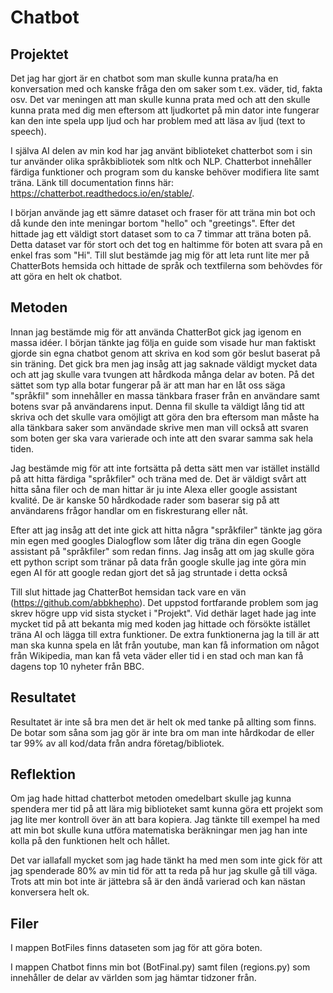# Chatbot

## Projektet
Det jag har gjort är en chatbot som man skulle kunna prata/ha en konversation med och kanske fråga den om saker som t.ex. väder, tid, fakta osv. Det var meningen att man skulle kunna prata med och att den skulle kunna prata med dig men eftersom att ljudkortet på min dator inte fungerar kan den inte spela upp ljud och har problem med att läsa av ljud (text to speech). 

I själva AI delen av min kod har jag använt biblioteket chatterbot som i sin tur använder olika språkbibliotek som nltk och NLP. Chatterbot innehåller färdiga funktioner och program som du kanske behöver modifiera lite samt träna. Länk till documentation finns här: https://chatterbot.readthedocs.io/en/stable/. 

I början använde jag ett sämre dataset och fraser för att träna min bot och då kunde den inte meningar bortom "hello" och "greetings". Efter det hittade jag ett väldigt stort dataset som to ca 7 timmar att träna boten på. Detta dataset var för stort och det tog en haltimme för boten att svara på en enkel fras som "Hi". Till slut bestämde jag mig för att leta runt lite mer på ChatterBots hemsida och hittade de språk och textfilerna som behövdes för att göra en helt ok chatbot. 

## Metoden
Innan jag bestämde mig för att använda ChatterBot gick jag igenom en massa idéer. I början tänkte jag följa en guide som visade hur man faktiskt gjorde sin egna chatbot genom att skriva en kod som gör beslut baserat på sin träning. Det gick bra men jag insåg att jag saknade väldigt mycket data och att jag skulle vara tvungen att hårdkoda många delar av boten. På det sättet som typ alla botar fungerar på är att man har en låt oss säga "språkfil" som innehåller en massa tänkbara fraser från en användare samt botens svar på användarens input. Denna fil skulle ta väldigt lång tid att skriva och det skulle vara omöjligt att göra den bra eftersom man måste ha alla tänkbara saker som användade skrive men man vill också att svaren som boten ger ska vara varierade och inte att den svarar samma sak hela tiden.

Jag bestämde mig för att inte fortsätta på detta sätt men var istället inställd på att hitta färdiga "språkfiler" och träna med de. Det är väldigt svårt att hitta såna filer och de man hittar är ju inte Alexa eller google assistant kvalité. De är kanske 50 hårdkodade rader som baserar sig på att användarens frågor handlar om en fiskresturang eller nåt. 

Efter att jag insåg att det inte gick att hitta några "språkfiler" tänkte jag göra min egen med googles Dialogflow som låter dig träna din egen Google assistant på "språkfiler" som redan finns.  Jag insåg att om jag skulle göra ett python script som tränar på data från google skulle jag inte göra min egen AI för att google redan gjort det så jag struntade i detta också

Till slut hittade jag ChatterBot hemsidan tack vare en vän (https://github.com/abbkhepho). Det uppstod fortfarande problem som jag skrev högre upp vid sista stycket i "Projekt". Vid dethär laget hade jag inte mycket tid på att bekanta mig med koden jag hittade och försökte istället träna AI och lägga till extra funktioner. De extra funktionerna jag la till är att man ska kunna spela en låt från youtube, man kan få information om något från Wikipedia, man kan få veta väder eller tid i en stad och man kan få dagens top 10 nyheter från BBC.

## Resultatet
Resultatet är inte så bra men det är helt ok med tanke på allting som finns. De botar som såna som jag gör är inte bra om man inte hårdkodar de eller tar 99% av all kod/data från andra företag/bibliotek. 

## Reflektion
Om jag hade hittad chatterbot metoden omedelbart skulle jag kunna spendera mer tid på att lära mig biblioteket samt kunna göra ett projekt som jag lite mer kontroll över än att bara kopiera. Jag tänkte till exempel ha med att min bot skulle kuna utföra matematiska beräkningar men jag han inte kolla på den funktionen helt och hållet. 

Det var iallafall mycket som jag hade tänkt ha med men som inte gick för att jag spenderade 80% av min tid för att ta reda på hur jag skulle gå till väga. Trots att min bot inte är jättebra så är den ändå varierad och kan nästan konversera helt ok. 

## Filer
I mappen BotFiles finns dataseten som jag för att göra boten.

I mappen Chatbot finns min bot (BotFinal.py) samt filen (regions.py) som innehåller de delar av världen som jag hämtar tidzoner från.

